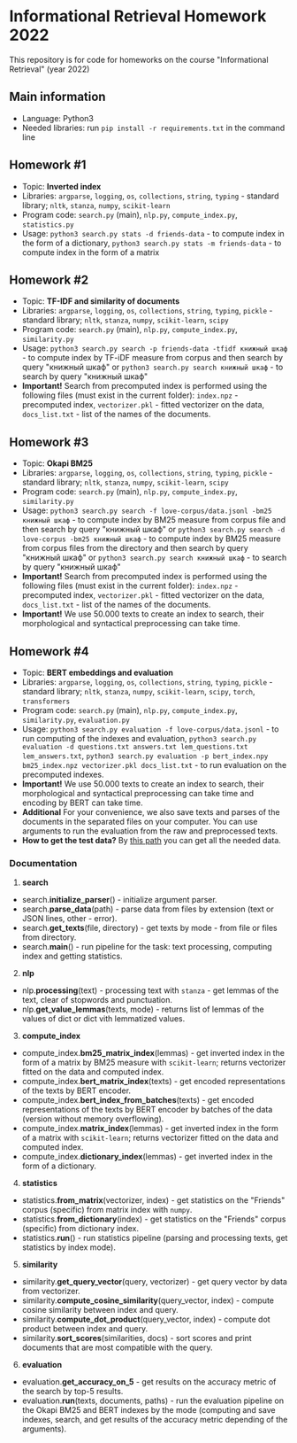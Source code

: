 # Informational Retrieval Homework 2022
This repository is for code for homeworks on the course "Informational Retrieval" (year 2022)

## Main information
* Language: Python3
* Needed libraries: run `pip install -r requirements.txt` in the command line

## Homework #1
* Topic: **Inverted index**
* Libraries: `argparse`, `logging`, `os`, `collections`, `string`, `typing` - standard library; `nltk`, `stanza`, `numpy`, `scikit-learn`
* Program code: `search.py` (main), `nlp.py`, `compute_index.py`, `statistics.py`
* Usage: `python3 search.py stats -d friends-data` - to compute index in the form of a dictionary, `python3 search.py stats -m friends-data` - to compute index in the form of a matrix

## Homework #2
* Topic: **TF-IDF and similarity of documents**
* Libraries: `argparse`, `logging`, `os`, `collections`, `string`, `typing`, `pickle` - standard library; `nltk`, `stanza`, `numpy`, `scikit-learn`, `scipy`
* Program code: `search.py` (main), `nlp.py`, `compute_index.py`, `similarity.py`
* Usage: `python3 search.py search -p friends-data -tfidf книжный шкаф` - to compute index by TF-iDF measure from corpus and then search by query "книжный шкаф" or `python3 search.py search книжный шкаф` - to search by query "книжный шкаф"
* **Important!** Search from precomputed index is performed using the following files (must exist in the current folder): `index.npz` - precomputed index, `vectorizer.pkl` - fitted vectorizer on the data, `docs_list.txt` - list of the names of the documents.

## Homework #3
* Topic: **Okapi BM25**
* Libraries: `argparse`, `logging`, `os`, `collections`, `string`, `typing`, `pickle` - standard library; `nltk`, `stanza`, `numpy`, `scikit-learn`, `scipy`
* Program code: `search.py` (main), `nlp.py`, `compute_index.py`, `similarity.py`
* Usage: `python3 search.py search -f love-corpus/data.jsonl -bm25 книжный шкаф` - to compute index by BM25 measure from corpus file and then search by query "книжный шкаф" or `python3 search.py search -d love-corpus -bm25 книжный шкаф` - to compute index by BM25 measure from corpus files from the directory and then search by query "книжный шкаф" or `python3 search.py search книжный шкаф` - to search by query "книжный шкаф"
* **Important!** Search from precomputed index is performed using the following files (must exist in the current folder): `index.npz` - precomputed index, `vectorizer.pkl` - fitted vectorizer on the data, `docs_list.txt` - list of the names of the documents.
* **Important!** We use 50.000 texts to create an index to search, their morphological and syntactical preprocessing can take time.

## Homework #4
* Topic: **BERT embeddings and evaluation**
* Libraries: `argparse`, `logging`, `os`, `collections`, `string`, `typing`, `pickle` - standard library; `nltk`, `stanza`, `numpy`, `scikit-learn`, `scipy`, `torch`, `transformers`
* Program code: `search.py` (main), `nlp.py`, `compute_index.py`, `similarity.py`, `evaluation.py`
* Usage: `python3 search.py evaluation -f love-corpus/data.jsonl` - to run computing of the indexes and evaluation, `python3 search.py evaluation -d questions.txt answers.txt lem_questions.txt lem_answers.txt`, `python3 search.py evaluation -p bert_index.npy bm25_index.npz vectorizer.pkl docs_list.txt` - to run evaluation on the precomputed indexes.
* **Important!** We use 50.000 texts to create an index to search, their morphological and syntactical preprocessing can take time and encoding by BERT can take time.
* **Additional** For your convenience, we also save texts and parses of the documents in the separated files on your computer. You can use arguments to run the evaluation from the raw and preprocessed texts.
* **How to get the test data?** By [this path](https://drive.google.com/drive/folders/1cMjROa4YyDQbYJEFZDAMyB5FqtW6-Cnb?usp=sharing) you can get all the needed data.

### Documentation
1. **search**
* search.**initialize_parser**() - initialize argument parser.
* search.**parse_data**(path) - parse data from files by extension (text or JSON lines, other - error).
* search.**get_texts**(file, directory) - get texts by mode - from file or files from directory.
* search.**main**() - run pipeline for the task: text processing, computing index and getting statistics.

2. **nlp**
* nlp.**processing**(text) - processing text with `stanza` - get lemmas of the text, clear of stopwords and punctuation.
* nlp.**get_value_lemmas**(texts, mode) - returns list of lemmas of the values of dict or dict vith lemmatized values.

3. **compute_index**
* compute_index.**bm25_matrix_index**(lemmas) - get inverted index in the form of a matrix by BM25 measure with `scikit-learn`; returns vectorizer fitted on the data and computed index.
* compute_index.**bert_matrix_index**(texts) - get encoded representations of the texts by BERT encoder.
* compute_index.**bert_index_from_batches**(texts) - get encoded representations of the texts by BERT encoder by batches of the data (version without memory overflowing).
* compute_index.**matrix_index**(lemmas) - get inverted index in the form of a matrix with `scikit-learn`; returns vectorizer fitted on the data and computed index.
* compute_index.**dictionary_index**(lemmas) - get inverted index in the form of a dictionary.

4. **statistics**
* statistics.**from_matrix**(vectorizer, index) - get statistics on the "Friends" corpus (specific) from matrix index with `numpy`.
* statistics.**from_dictionary**(index) - get statistics on the "Friends" corpus (specific) from dictionary index.
* statistics.**run**() - run statistics pipeline (parsing and processing texts, get statistics by index mode).

5. **similarity**
* similarity.**get_query_vector**(query, vectorizer) - get query vector by data from vectorizer.
* similarity.**compute_cosine_similarity**(query_vector, index) - compute cosine similarity between index and query.
* similarity.**compute_dot_product**(query_vector, index) - compute dot product between index and query.
* similarity.**sort_scores**(similarities, docs) - sort scores and print documents that are most compatible with the query.

6. **evaluation**
* evaluation.**get_accuracy_on_5** - get results on the accuracy metric of the search by top-5 results.
* evaluation.**run**(texts, documents, paths) - run the evaluation pipeline on the Okapi BM25 and BERT indexes by the mode (computing and save indexes, search, and get results of the accuracy metric depending of the arguments).
